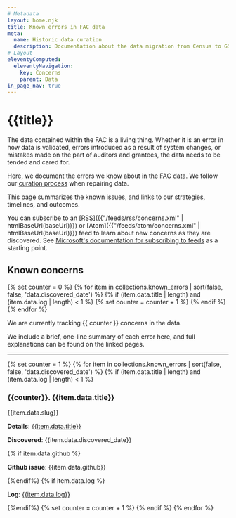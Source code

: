 ```yaml
---
# Metadata
layout: home.njk
title: Known errors in FAC data
meta:
  name: Historic data curation
  description: Documentation about the data migration from Census to GSA.
# Layout
eleventyComputed:
  eleventyNavigation:
    key: Concerns
    parent: Data
in_page_nav: true
---
```


# {{title}}

The data contained within the FAC is a living thing. Whether it is an error in how data is validated, errors introduced as a result of system changes, or mistakes made on the part of auditors and grantees, the data needs to be tended and cared for. 

Here, we document the errors we know about in the FAC data. We follow our [curation process](../curation/) when repairing data.

This page summarizes the known issues, and links to our strategies, timelines, and outcomes.

You can subscribe to an [RSS]({{"/feeds/rss/concerns.xml" | htmlBaseUrl(baseUrl)}}) or [Atom]({{"/feeds/atom/concerns.xml" | htmlBaseUrl(baseUrl)}}) feed to learn about new concerns as they are discovered. See [Microsoft's documentation for subscribing to feeds](https://support.microsoft.com/en-us/office/what-are-rss-feeds-e8aaebc3-a0a7-40cd-9e10-88f9c1e74b97) as a starting point.

## Known concerns

{% set counter = 0 %}
{% for item in collections.known_errors | sort(false, false, 'data.discovered_date') %}
  {% if (item.data.title | length) and (item.data.log | length) < 1 %}
    {% set counter = counter + 1 %}
  {% endif %}
{% endfor %}

We are currently tracking {{ counter }} concerns in the data.

We include a brief, one-line summary of each error here, and full explanations can be found on the linked pages.

<hr>

{% set counter = 1 %}
{% for item in collections.known_errors | sort(false, false, 'data.discovered_date') %}
    {% if (item.data.title | length) and (item.data.log | length) < 1 %}
                <h3 id="{{ item.data.title | slugify }}" >{{counter}}. {{item.data.title}}</h3>
                <p>{{item.data.slug}}</p>
                <p><b>Details</b>: <a href="{{ item.url | htmlBaseUrl(baseUrl) }}">{{item.data.title}}</a></p>
                <p><b>Discovered</b>: {{item.data.discovered_date}}</p>
                {% if item.data.github %}<p><b>Github issue</b>: {{item.data.github}}</p>{%endif%}
                {% if item.data.log %}<p><b>Log</b>: <a href="{{ ['/data/reliability/curation-log/', item.data.log] | join | htmlBaseUrl(baseUrl) }}">{{item.data.log}}</a></p>{%endif%}
  {% set counter = counter + 1 %}
    {% endif %}
{% endfor %}

